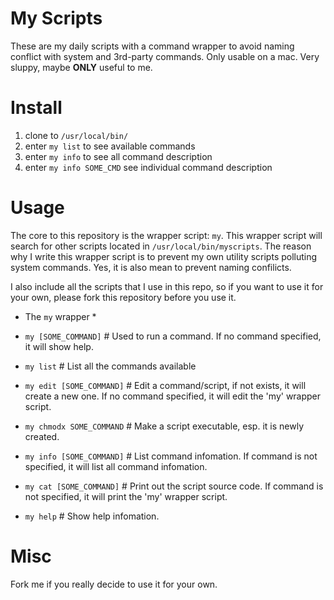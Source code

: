 My Scripts
==========

These are my daily scripts with a command wrapper to avoid naming conflict with system and 3rd-party commands. Only usable on a mac. Very sluppy, maybe **ONLY** useful to me.

Install
=======

1. clone to `/usr/local/bin/`
2. enter `my list` to see available commands 
3. enter `my info` to see all command description
4. enter `my info SOME_CMD` see individual command description

Usage
=====

The core to this repository is the wrapper script: `my`. This wrapper script will search for other scripts located in `/usr/local/bin/myscripts`. The reason why I write this wrapper script is to prevent my own utility scripts polluting system commands. Yes, it is also mean to prevent naming confilicts. 

I also include all the scripts that I use in this repo, so if you want to use it for your own, please fork this repository before you use it. 

* The `my` wrapper *

* `my [SOME_COMMAND]` # Used to run a command. If no command specified, it will show help.
* `my list` # List all the commands available
* `my edit [SOME_COMMAND]` # Edit a command/script, if not exists, it will create a new one. If no command specified, it will edit the 'my' wrapper script.
* `my chmodx SOME_COMMAND` # Make a script executable, esp. it is newly created.
* `my info [SOME_COMMAND]` # List command infomation. If command is not specified, it will list all command infomation.
* `my cat [SOME_COMMAND]` # Print out the script source code. If command is not specified, it will print the 'my' wrapper script.
* `my help` # Show help infomation.

Misc
====

Fork me if you really decide to use it for your own.
